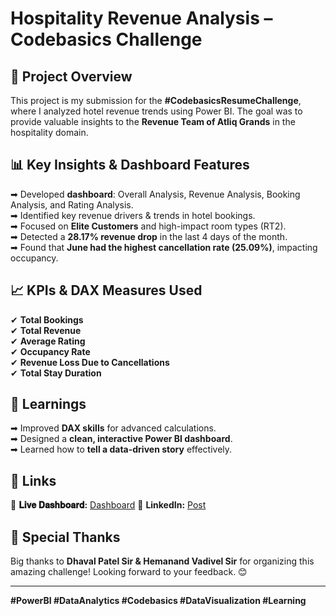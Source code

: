 # Hospitality Revenue Analysis – Codebasics Challenge

## 📌 Project Overview
This project is my submission for the **#CodebasicsResumeChallenge**, where I analyzed hotel revenue trends using Power BI. The goal was to provide valuable insights to the **Revenue Team of Atliq Grands** in the hospitality domain.

## 📊 Key Insights & Dashboard Features
➡ Developed **dashboard**: Overall Analysis, Revenue Analysis, Booking Analysis, and Rating Analysis.  
➡ Identified key revenue drivers & trends in hotel bookings.  
➡ Focused on **Elite Customers** and high-impact room types (RT2).  
➡ Detected a **28.17% revenue drop** in the last 4 days of the month.  
➡ Found that **June had the highest cancellation rate (25.09%)**, impacting occupancy.  

## 📈 KPIs & DAX Measures Used
✔ **Total Bookings**  
✔ **Total Revenue**  
✔ **Average Rating**  
✔ **Occupancy Rate**  
✔ **Revenue Loss Due to Cancellations**  
✔ **Total Stay Duration**  

## 🎯 Learnings
➡ Improved **DAX skills** for advanced calculations.  
➡ Designed a **clean, interactive Power BI dashboard**.  
➡ Learned how to **tell a data-driven story** effectively.  

## 🔗 Links 
📌 **𝐋𝐢𝐯𝐞 𝐃𝐚𝐬𝐡𝐛𝐨𝐚𝐫𝐝:** [Dashboard](https://app.powerbi.com/view?r=eyJrIjoiY2IzM2NhYmUtMGEyYy00NGJlLWFmMzEtYjdhZjA0ZTYwNmM1IiwidCI6ImM2ZTU0OWIzLTVmNDUtNDAzMi1hYWU5LWQ0MjQ0ZGM1YjJjNCJ9) 
📌 **LinkedIn:** [Post](https://www.linkedin.com/feed/update/urn:li:activity:7290684730759380992/)  

## 🙌 Special Thanks
Big thanks to **Dhaval Patel Sir & Hemanand Vadivel Sir** for organizing this amazing challenge! Looking forward to your feedback. 😊  

---  
**#PowerBI #DataAnalytics #Codebasics #DataVisualization #Learning**
